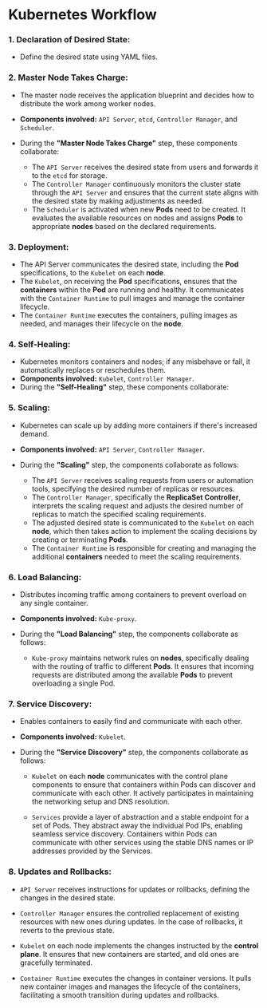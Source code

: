 # Kubernetes Workflow

### 1. Declaration of Desired State:

- Define the desired state using YAML files.

### 2. Master Node Takes Charge:

- The master node receives the application blueprint and decides how to distribute the work among worker nodes.
- **Components involved:** `API Server`, `etcd`, `Controller Manager`, and `Scheduler`.

- During the **"Master Node Takes Charge"** step, these components collaborate:

  - The `API Server` receives the desired state from users and forwards it to the `etcd` for storage.
  - The `Controller Manager` continuously monitors the cluster state through the `API Server` and ensures that the current state aligns with the desired state by making adjustments as needed.
  - The `Scheduler` is activated when new **Pods** need to be created. It evaluates the available resources on nodes and assigns **Pods** to appropriate **nodes** based on the declared requirements.

### 3. Deployment:

- The API Server communicates the desired state, including the **Pod** specifications, to the `Kubelet` on each **node**.
- The `Kubelet`, on receiving the **Pod** specifications, ensures that the **containers** within the **Pod** are running and healthy. It communicates with the `Container Runtime` to pull images and manage the container lifecycle.
- The `Container Runtime` executes the containers, pulling images as needed, and manages their lifecycle on the **node**.

### 4. Self-Healing:

- Kubernetes monitors containers and nodes; if any misbehave or fail, it automatically replaces or reschedules them.
- **Components involved:** `Kubelet`, `Controller Manager`.
- During the **"Self-Healing"** step, these components collaborate:

### 5. Scaling:

- Kubernetes can scale up by adding more containers if there's increased demand.
- **Components involved:** `API Server`, `Controller Manager`.
- During the **"Scaling"** step, the components collaborate as follows:

  - The `API Server` receives scaling requests from users or automation tools, specifying the desired number of replicas or resources.
  - The `Controller Manager`, specifically the **ReplicaSet Controller**, interprets the scaling request and adjusts the desired number of replicas to match the specified scaling requirements.
  - The adjusted desired state is communicated to the `Kubelet` on each **node**, which then takes action to implement the scaling decisions by creating or terminating **Pods**.
  - The `Container Runtime` is responsible for creating and managing the additional **containers** needed to meet the scaling requirements.

### 6. Load Balancing:

- Distributes incoming traffic among containers to prevent overload on any single container.
- **Components involved:** `Kube-proxy`.
- During the **"Load Balancing"** step, the components collaborate as follows:

  - `Kube-proxy` maintains network rules on **nodes**, specifically dealing with the routing of traffic to different **Pods**. It ensures that incoming requests are distributed among the available **Pods** to prevent overloading a single Pod.

### 7. Service Discovery:

- Enables containers to easily find and communicate with each other.
- **Components involved:** `Kubelet`.
- During the **"Service Discovery"** step, the components collaborate as follows:

  - `Kubelet` on each **node** communicates with the control plane components to ensure that containers within Pods can discover and communicate with each other. It actively participates in maintaining the networking setup and DNS resolution.

  - `Services` provide a layer of abstraction and a stable endpoint for a set of Pods. They abstract away the individual Pod IPs, enabling seamless service discovery. Containers within Pods can communicate with other services using the stable DNS names or IP addresses provided by the Services.

### 8. Updates and Rollbacks:

- `API Server` receives instructions for updates or rollbacks, defining the changes in the desired state.

- `Controller Manager` ensures the controlled replacement of existing resources with new ones during updates. In the case of rollbacks, it reverts to the previous state.

- `Kubelet` on each node implements the changes instructed by the **control plane**. It ensures that new containers are started, and old ones are gracefully terminated.

- `Container Runtime` executes the changes in container versions. It pulls new container images and manages the lifecycle of the containers, facilitating a smooth transition during updates and rollbacks.

